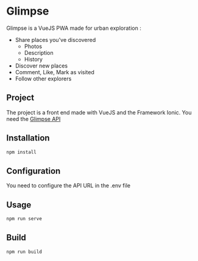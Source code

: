 # Glimpse

Glimpse is a VueJS PWA made for urban exploration :
* Share places you've discovered
  * Photos
  * Description
  * History
* Discover new places
* Comment, Like, Mark as visited
* Follow other explorers

## Project
The project is a front end made with VueJS and the Framework Ionic.
You need the [Glimpse API](https://github.com/SmissTake/Glimpse)

## Installation
```bash
npm install
```

## Configuration
You need to configure the API URL in the .env file

## Usage
```bash
npm run serve
```

## Build
```bash
npm run build
```
